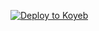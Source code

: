 [![Deploy to Koyeb](https://www.koyeb.com/static/images/deploy/button.svg)](https://app.koyeb.com/deploy?name=koyeb-flux-free&type=git&repository=kinai2028-dot%2Fkoyeb-flux-free&branch=main&run_command=streamlit+run+app.py+--server.port%3D%24PORT+--server.address%3D0.0.0.0+--server.headless%3Dtrue&instance_type=free&regions=was&instances_min=0&autoscaling_sleep_idle_delay=300)
